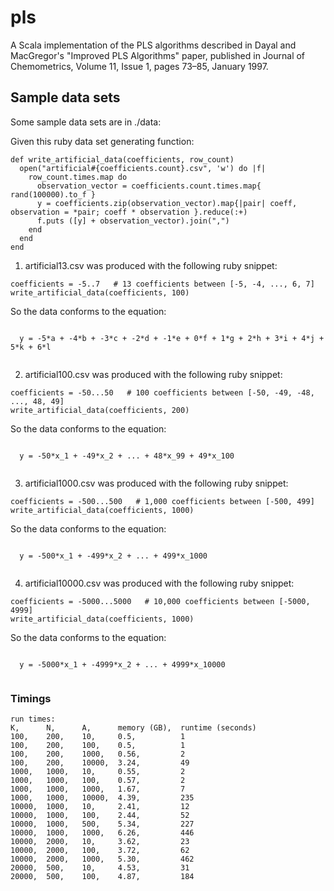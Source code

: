 # pls
A Scala implementation of the PLS algorithms described in Dayal and MacGregor's "Improved PLS Algorithms" paper,
published in Journal of Chemometrics, Volume 11, Issue 1, pages 73–85, January 1997.

## Sample data sets

Some sample data sets are in ./data:

Given this ruby data set generating function:
  ```
  def write_artificial_data(coefficients, row_count)
    open("artificial#{coefficients.count}.csv", 'w') do |f|
      row_count.times.map do
        observation_vector = coefficients.count.times.map{ rand(100000).to_f }
        y = coefficients.zip(observation_vector).map{|pair| coeff, observation = *pair; coeff * observation }.reduce(:+)
        f.puts ([y] + observation_vector).join(",")
      end
    end
  end
  ```

1. artificial13.csv was produced with the following ruby snippet:
  ```
  coefficients = -5..7   # 13 coefficients between [-5, -4, ..., 6, 7]
  write_artificial_data(coefficients, 100)
  ```

  So the data conforms to the equation:

  <code>
  y = -5*a + -4*b + -3*c + -2*d + -1*e + 0*f + 1*g + 2*h + 3*i + 4*j + 5*k + 6*l
  </code>

2. artificial100.csv was produced with the following ruby snippet:
  ```
  coefficients = -50...50   # 100 coefficients between [-50, -49, -48, ..., 48, 49]
  write_artificial_data(coefficients, 200)
  ```

  So the data conforms to the equation:

  <code>
  y = -50*x_1 + -49*x_2 + ... + 48*x_99 + 49*x_100
  </code>

3. artificial1000.csv was produced with the following ruby snippet:
  ```
  coefficients = -500...500   # 1,000 coefficients between [-500, 499]
  write_artificial_data(coefficients, 1000)
  ```

  So the data conforms to the equation:

  <code>
  y = -500*x_1 + -499*x_2 + ... + 499*x_1000
  </code>

4. artificial10000.csv was produced with the following ruby snippet:
  ```
  coefficients = -5000...5000   # 10,000 coefficients between [-5000, 4999]
  write_artificial_data(coefficients, 1000)
  ```

  So the data conforms to the equation:

  <code>
  y = -5000*x_1 + -4999*x_2 + ... + 4999*x_10000
  </code>

### Timings
  ```
  run times:
  K,      N,      A,      memory (GB),  runtime (seconds)
  100,    200,    10,     0.5,          1
  100,    200,    100,    0.5,          1
  100,    200,    1000,   0.56,         2
  100,    200,    10000,  3.24,         49
  1000,   1000,   10,     0.55,         2
  1000,   1000,   100,    0.57,         2
  1000,   1000,   1000,   1.67,         7
  1000,   1000,   10000,  4.39,         235
  10000,  1000,   10,     2.41,         12
  10000,  1000,   100,    2.44,         52
  10000,  1000,   500,    5.34,         227
  10000,  1000,   1000,   6.26,         446
  10000,  2000,   10,     3.62,         23
  10000,  2000,   100,    3.72,         62
  10000,  2000,   1000,   5.30,         462
  20000,  500,    10,     4.53,         31
  20000,  500,    100,    4.87,         184
  ```
